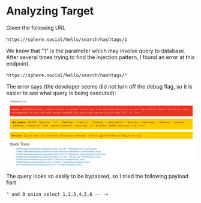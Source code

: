 # Analyzing Target
Given the following URL
```
https://sphere.social/hello/search/hashtags/1
```
We know that "1" is the parameter which may involve query to database. After several times trying to find the injection pattern, I found an error at this endpoint.

```
https://sphere.social/hello/search/hashtags/"
```

The error says (the developer seems did not turn off the debug flag, so it is easier to see what query is being executed):
![error](./001.png)

The query looks so easily to be bypassed, so I tried the following payload fisrt
```
" and 0 union select 1,2,3,4,5,6 -- -+
```

